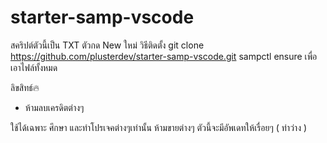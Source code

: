 # starter-samp-vscode

สคริปต์ตัวนี้เป็น TXT ตัวกด New ใหม่
วิธีติดตั้ง 
git clone https://github.com/plusterdev/starter-samp-vscode.git
sampctl ensure เพื่อเอาไฟล์ทั้งหมด

ลิขสิทธ์🔥
- ห้ามลบเครดิตต่างๆ

ใช้ได้เฉพาะ ศึกษา และทำโปรเจคต่างๆเท่านั้น ห้ามขายต่างๆ
ตัวนี้จะมีอัพเดทให้เรื่อยๆ ( ท่าว่าง )


